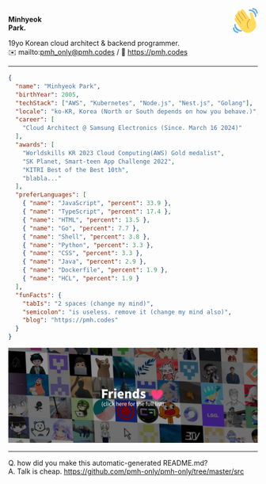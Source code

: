 <img src="assets/waving_hand.svg" width="50px" align="right" />

**Minhyeok\
Park.**

19yo Korean cloud architect & backend programmer.\
✉️ mailto:pmh_only@pmh.codes
/
🔗 https://pmh.codes

---

```json
{
  "name": "Minhyeok Park",
  "birthYear": 2005,
  "techStack": ["AWS", "Kubernetes", "Node.js", "Nest.js", "Golang"],
  "locale": "ko-KR, Korea (North or South depends on how you behave.)",
  "career": [
    "Cloud Architect @ Samsung Electronics (Since. March 16 2024)"
  ],
  "awards": [
    "Worldskills KR 2023 Cloud Computing(AWS) Gold medalist",
    "SK Planet, Smart-teen App Challenge 2022",
    "KITRI Best of the Best 10th",
    "blabla..."
  ],
  "preferLanguages": [
    { "name": "JavaScript", "percent": 33.9 },
    { "name": "TypeScript", "percent": 17.4 },
    { "name": "HTML", "percent": 13.5 },
    { "name": "Go", "percent": 7.7 },
    { "name": "Shell", "percent": 3.8 },
    { "name": "Python", "percent": 3.3 },
    { "name": "CSS", "percent": 3.3 },
    { "name": "Java", "percent": 2.9 },
    { "name": "Dockerfile", "percent": 1.9 },
    { "name": "HCL", "percent": 1.9 }
  ],
  "funFacts": {
    "tabIs": "2 spaces (change my mind)",
    "semicolon": "is useless. remove it (change my mind also)",
    "blog": "https://pmh.codes"
  }
}
```
[![Special thanks to my friends](./friends.png)](./FRIENDS.md)

---
Q. how did you make this automatic-generated README.md?\
A. Talk is cheap. https://github.com/pmh-only/pmh-only/tree/master/src
